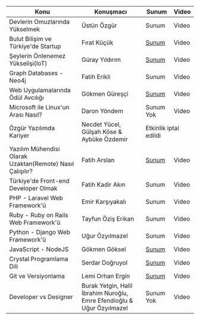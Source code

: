 <table>
    <thead>
    <tr>
        <th>Konu</th>
        <th>Konuşmacı</th>
        <th>Sunum</th>
        <th>Video</th>
    </tr>
    </thead>
    <tbody>
    <tr>
        <td>Devlerin Omuzlarında Yükselmek</td>
        <td>Üstün Özgür</td>
        <td>Sunum</td>
        <td>Video</td>
    </tr>
    <tr>
        <td>Bulut Bilişim ve Türkiye'de Startup</td>
        <td>Fırat Küçük</td>
        <td><a href="http://slides.com/codvio/pg/" target="_blank">Sunum</a></td>
        <td>Video</td>
    </tr>
    <tr>
        <td>Şeylerin Önlenemez Yükselişi(IoT)</td>
        <td>Güray Yıldırım</td>
        <td><a href="http://www.slideshare.net/gryyldrm/3-programlama-gnleri-iot-sunumu" target="_blank">Sunum</a></td>
        <td>Video</td>
    </tr>
    <tr>
        <td>Graph Databases - Neo4j</td>
        <td>Fatih Erikli</td>
        <td>Sunum</td>
        <td>Video</td>
    </tr>
    <tr>
        <td>Web Uygulamalarında Ödül Avcılığı</td>
        <td>Gökmen Güreşçi</td>
        <td><a href="https://speakerdeck.com/gokmenguresci/web-uygulamalarinda-odul-avciligi" target="_blank">Sunum</a></td>
        <td>Video</td>
    </tr>
    <tr>
        <td>Microsoft ile Linux'un Arası Nasıl?</td>
        <td>Daron Yöndem</td>
        <td>Sunum Yok</td>
        <td>Video</td>
    </tr>
    <tr>
        <td>Özgür Yazılımda Kariyer</td>
        <td>Necdet Yücel, Gülşah Köse & Aybüke Özdemir</td>
        <td colspan="2">Etkinlik iptal edildi</td>
    </tr>
    <tr>
        <td>Yazılım Mühendisi Olarak Uzaktan(Remote) Nasıl Çalışılır?</td>
        <td>Fatih Arslan</td>
        <td><a href="https://speakerdeck.com/farslan/uzaktan-calismak" target="_blank">Sunum</a></td>
        <td>Video</td>
    </tr>
    <tr>
        <td>Türkiye'de Front-end Developer Olmak</td>
        <td>Fatih Kadir Akın</td>
        <td>Sunum</td>
        <td>Video</td>
    </tr>
    <tr>
        <td>PHP - Laravel Web Framework'ü</td>
        <td>Emir Karşıyakalı</td>
        <td>Sunum</td>
        <td>Video</td>
    </tr>
    <tr>
        <td>Ruby - Ruby on Rails Web Framework'ü</td>
        <td>Tayfun Öziş Erikan</td>
        <td>Sunum</td>
        <td>Video</td>
    </tr>
    <tr>
        <td>Python - Django Web Framework'ü</td>
        <td>Uğur Özyılmazel</td>
        <td>Sunum</td>
        <td>Video</td>
    </tr>
    <tr>
        <td>JavaScript - NodeJS</td>
        <td>Gökmen Göksel</td>
        <td><a href="https://github.com/gokmen/js-nodejs" target="_blank">Sunum</a></td>
        <td>Video</td>
    </tr>
    <tr>
        <td>Crystal Programlama Dili</td>
        <td>Serdar Doğruyol</td>
        <td><a href="http://slides.com/sdogruyol/crystal-2" target="_blank">Sunum</a></td>
        <td>Video</td>
    </tr>
    <tr>
        <td>Git ve Versiyonlama</td>
        <td>Lemi Orhan Ergin</td>
        <td><a href="http://www.slideshare.net/lemiorhan/git-bildiiniz-gibi-deil" target="_blank">Sunum</a></td>
        <td>Video</td>
    </tr>
    <tr>
        <td>Developer vs Designer</td>
        <td>Burak Yetgin, Halil İbrahim Nuroğlu, Emre Efendioğlu & Uğur Özyılmazel</td>
        <td>Sunum Yok</td>
        <td>Video</td>
    </tr>
    </tbody>
</table>
